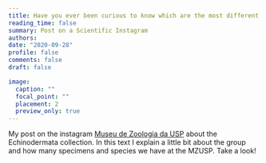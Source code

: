 ```yaml
---
title: Have you ever been curious to know which are the most different collections at the Museum of Zoology of the University of São Paulo?
reading_time: false
summary: Post on a Scientific Instagram
authors: 
date: "2020-09-28"
profile: false
comments: false
draft: false

image:
  caption: ""
  focal_point: ""
  placement: 2
  preview_only: true
---
```

My post on the instagram [Museu de Zoologia da USP](https://www.instagram.com/p/CFs8LOyH6Ml/) about the Echinodermata collection. 
In this text I explain a little bit about the group and how many specimens and species we have at the MZUSP. Take a look!
